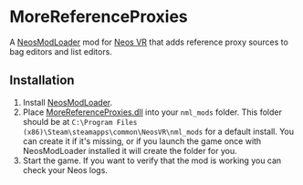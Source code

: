 # MoreReferenceProxies

A [NeosModLoader](https://github.com/zkxs/NeosModLoader) mod for [Neos VR](https://neos.com/) that adds reference proxy sources to bag editors and list editors.

## Installation
1. Install [NeosModLoader](https://github.com/zkxs/NeosModLoader).
1. Place [MoreReferenceProxies.dll](https://github.com/eia485/NeosMoreReferenceProxies/releases/latest/download/MoreReferenceProxies.dll) into your `nml_mods` folder. This folder should be at `C:\Program Files (x86)\Steam\steamapps\common\NeosVR\nml_mods` for a default install. You can create it if it's missing, or if you launch the game once with NeosModLoader installed it will create the folder for you.
1. Start the game. If you want to verify that the mod is working you can check your Neos logs.